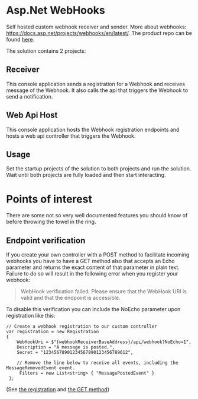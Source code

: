 # Asp.Net WebHooks
Self hosted custom webhook receiver and sender.
More about webhooks: https://docs.asp.net/projects/webhooks/en/latest/. The product repo can be found [here](https://github.com/aspnet/WebHooks).

The solution contains 2 projects:

## Receiver
This console application sends a registration for a Webhook and receives message of the Webhook. It also calls the api that triggers the Webhook to send a notification.

## Web Api Host
This console application hosts the Webhook registration endpoints and hosts a web api controller that triggers the Webhook.

## Usage
Set the startup projects of the solution to both projects and run the solution. Wait until both projects are fully loaded and then start interacting.

# Points of interest
There are some not so very well documented features you should know of before throwing the towel in the ring.

## Endpoint verification
If you create your own controller with a POST method to facilitate incoming webhooks you have to have a GET method also that accepts an Echo parameter and returns the exact content of that parameter in plain text. Failure to do so will result in the following error when you register your webhook:

> WebHook verification failed. Please ensure that the WebHook URI is valid and that the endpoint is accessible.

To disable this verification you can include the NoEcho parameter upon registration like this:

    // Create a webhook registration to our custom controller
    var registration = new Registration
    {
        WebHookUri = $"{webhookReceiverBaseAddress}/api/webhook?NoEcho=1",
        Description = "A message is posted.",
        Secret = "12345678901234567890123456789012",

        // Remove the line below to receive all events, including the MessageRemovedEvent event.
         Filters = new List<string> { "MessagePostedEvent" } 
     };

(See [the registration](https://github.com/Expecho/Self-Hosted-Asp.Net-WebHooks/blob/4ea52401150c47a647d2ffebdc4794573ebfe2a0/Receiver/Program.cs#L28) and [the GET method](https://github.com/Expecho/Self-Hosted-Asp.Net-WebHooks/blob/4ea52401150c47a647d2ffebdc4794573ebfe2a0/Receiver/WebhookController.cs#L21))
